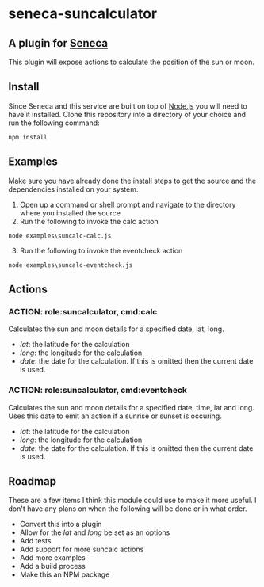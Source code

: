 # seneca-suncalculator

## A plugin for [Seneca](http://senecajs.org) 
This plugin will expose actions to calculate the position of the sun or moon. 

## Install
Since Seneca and this service are built on top of [Node.js](https://nodejs.org) you will need to have it installed.
Clone this repository into a directory of your choice and run the following command:
```
npm install
```

## Examples
Make sure you have already done the install steps to get the source and the dependencies installed on your system. 

1. Open up a command or shell prompt and navigate to the directory where you installed the source
2. Run the following to invoke the calc action

 ```
 node examples\suncalc-calc.js
 ```

3. Run the following to invoke the eventcheck action

 ```
 node examples\suncalc-eventcheck.js
 ```
 
## Actions

### ACTION: role:suncalculator, cmd:calc
Calculates the sun and moon details for a specified date, lat, long.
- _lat_: the latitude for the calculation
- _long_: the longitude for the calculation
- _date_: the date for the calculation. If this is omitted then the current date is used.

### ACTION: role:suncalculator, cmd:eventcheck
Calculates the sun and moon details for a specified date, time, lat and long.  Uses this date to emit an action if a sunrise or sunset is occuring.
- _lat_: the latitude for the calculation
- _long_: the longitude for the calculation
- _date_: the date for the calculation. If this is omitted then the current date is used.


## Roadmap
These are a few items I think this module could use to make it more useful.  I don't have any plans on
when the following will be done or in what order.
- Convert this into a plugin
- Allow for the _lat_ and _long_ be set as an options
- Add tests
- Add support for more suncalc actions
- Add more examples
- Add a build process
- Make this an NPM package